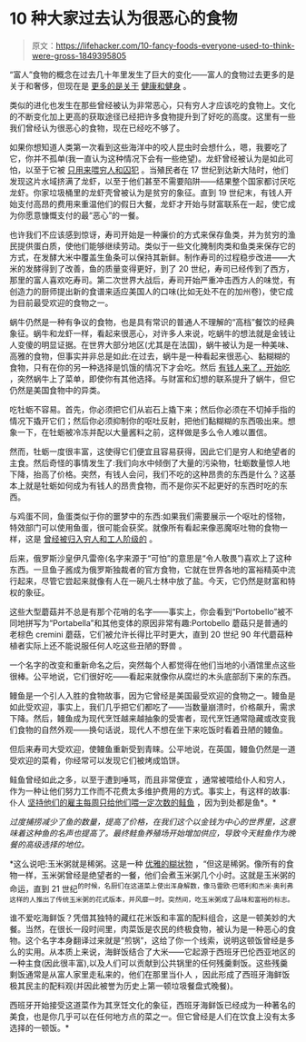 # 10 种大家过去认为很恶心的食物

> 原文：<https://lifehacker.com/10-fancy-foods-everyone-used-to-think-were-gross-1849395805>

“富人”食物的概念在过去几十年里发生了巨大的变化——富人的食物过去更多的是关于和奢侈，但现在是 [更多的是关于](https://lifehacker.com/cheat-days-clean-eating-and-other-food-related-ph-1847957142) [健康和健身](https://qz.com/quartzy/1335095/the-expensive-food-that-rich-people-eat-has-evolved-over-the-years/) 。

类似的进化也发生在那些曾经被认为非常恶心，只有穷人才应该吃的食物上。文化的不断变化加上更高的获取途径已经把许多食物提升到了好吃的高度。这里有一些我们曾经认为很恶心的食物，现在已经吃不够了。

如果你想知道人类第一次看到这些海洋中的咬人昆虫时会想什么，嗯，我要吃了它，你并不孤单(我一直认为这种情况下会有一些绝望)。龙虾曾经被认为是如此可怕，以至于它被 [只用来喂穷人和囚犯](https://www.tastingtable.com/786501/the-expensive-delicacy-that-was-once-served-to-prisoners/#:~:text=The%20abundance%20of%20crustaceans%20led,the%201880s%2C%20according%20to%20History.) 。当殖民者在 17 世纪到达新大陆时，他们发现这片水域挤满了龙虾，以至于他们甚至不需要陷阱——结果整个国家都讨厌吃龙虾。你家垃圾桶里的龙虾壳曾被认为是贫穷的象征。直到 19 世纪末，有钱人开始支付高昂的费用来重温他们的假日大餐，龙虾才开始与财富联系在一起，使它成为你愿意慷慨支付的最“恶心”的一餐。

也许我们不应该感到惊讶，寿司开始是一种廉价的方式来保存鱼类，并为贫穷的渔民提供蛋白质，使他们能够继续劳动。类似于一些文化腌制肉类和鱼类来保存它的方式，在发酵大米中覆盖生鱼条可以保持其新鲜。制作寿司的过程稳步改进——大米的发酵得到了改善，鱼的质量变得更好，到了 20 世纪，寿司已经传到了西方，那里的富人喜欢吃寿司。第二次世界大战后，寿司开始严重冲击西方人的味觉，有创造力的厨师提出新的食谱来适应美国人的口味(比如无处不在的加州卷)，使它成为目前最受欢迎的食物之一。

蜗牛仍然是一种有争议的食物，也是具有常识的普通人不理解的“高档”餐饮的经典象征。蜗牛和龙虾一样，看起来很恶心，对许多人来说，吃蜗牛的想法就是金钱让人变傻的明显证据。在世界大部分地区(尤其是在法国)，蜗牛被认为是一种美味、高雅的食物，但事实并非总是如此:在过去，蜗牛是一种看起来很恶心、黏糊糊的食物，只有在你的另一种选择是饥饿的情况下才会吃。然后 [有钱人来了，开始吃](https://recipes.howstuffworks.com/escargot.htm) ，突然蜗牛上了菜单，即使你有其他选择。与财富和幻想的联系提升了蜗牛，但它仍然是美国食物中的异类。

吃牡蛎不容易。首先，你必须把它们从岩石上撬下来；然后你必须在不切掉手指的情况下撬开它们；然后你必须抑制你的呕吐反射，把他们黏糊糊的东西吸出来。想象一下，在牡蛎被冷冻并配以大量酱料之前，这样做是多么令人难以置信。

然而，牡蛎一度很丰富，这使得它们便宜且容易获得，因此它们是穷人和绝望者的主食。然后奇怪的事情发生了:我们向水中倾倒了大量的污染物，牡蛎数量惊人地下降，抬高了价格。突然，有钱人会问，我们不吃的这种昂贵的东西是什么？这基本上就是牡蛎如何成为有钱人的昂贵食物，而不是你买不起更好的东西时吃的东西。

与鸡蛋不同，鱼蛋类似于你的噩梦中的东西:如果我们需要展示一个呕吐的怪物，特效部门可以使用鱼蛋，很可能会获奖。就像所有看起来像恶魔呕吐物的食物一样，这是 [曾经被归入穷人和工人阶级的](https://www.themoscowtimes.com/2014/09/22/once-a-peasant-food-caviar-now-luxury-treat-a39642) 。

后来，俄罗斯沙皇伊凡雷帝(名字来源于“可怕”的意思是“令人敬畏”)喜欢上了这种东西。一旦鱼子酱成为俄罗斯独裁者的官方食物，它就在世界各地的富裕精英中流行起来，尽管它尝起来就像有人在一碗凡士林中放了盐。今天，它仍然是财富和特权的象征。

这些大型蘑菇并不总是有那个花哨的名字——事实上，你会看到“Portobello”被不同地拼写为“Portabella”和其他变体的原因非常有趣:Portobello 蘑菇只是普通的老棕色 cremini 蘑菇，它们被允许长得比平时更大，直到 20 世纪 90 年代蘑菇种植者实际上还不能说服任何人吃这些丑陋的野兽 。

一个名字的改变和重新命名之后，突然每个人都觉得在他们当地的小酒馆里点这些很棒。公平地说，它们很好吃——看起来就像你从腐烂的木头底部刮下来的东西。

鳗鱼是一个引人入胜的食物故事，因为它曾经是美国最受欢迎的食物之一。鳗鱼是如此受欢迎，事实上，我们几乎把它们都吃了——当数量崩溃时，价格飙升，需求下降。然后，鳗鱼成为现代烹饪越来越抽象的受害者，现代烹饪通常隐藏或改变我们食物的自然外观——换句话说，现代人不想在坐下来吃饭时看着丑陋的鳗鱼。

但后来寿司大受欢迎，使鳗鱼重新受到青睐。公平地说，在英国，鳗鱼仍然是一道受欢迎的菜肴，你经常可以发现它们被烤成馅饼。

鲑鱼曾经如此之多，以至于遭到唾骂，而且非常便宜 ，通常被喂给仆人和穷人，作为一种让他们努力工作而不花费太多维护费用的方式。事实上，有这样的故事:仆人 [坚持他们的雇主每周只给他们喂一定次数的鲑鱼](https://www.nytimes.com/1994/09/11/nyregion/food-complementing-salmon-baked-or-in-cakes.html) ，因为到处都是鱼*。* 

*过度捕捞减少了鱼的数量，提高了价格，在我们这个以金钱为中心的世界里，这意味着这种鱼的名声也提高了。最终鲑鱼养殖场开始增加供应，导致今天鲑鱼作为晚餐的高级选择的地位。*

 *这么说吧:玉米粥就是稀粥。这是一种 [优雅的糊状物](https://www.nytimes.com/2009/06/08/health/nutrition/08recipehealth.html#:~:text=Polenta%20is%20a%20delicious%20gruel,accompaniment%20to%20meat%20and%20fish.) ，“但这是稀粥。像所有的食物一样，玉米粥曾经是绝望者的一餐，他们会煮玉米粥几个小时。这就是玉米粥的命运，直到 21 世纪<sup>的时候，名厨们在这道菜上使出浑身解数，像马雷欧·巴塔利和杰米·奥利弗这样的人推出了传统玉米粥的花式版本，并风靡一时。突然间，吃玉米粥成了品味和富裕的标志。</sup>

谁不爱吃海鲜饭？凭借其独特的藏红花米饭和丰富的配料组合，这是一顿美妙的大餐。当然，在很长一段时间里，肉菜饭是农民的终极食物，被认为是一种恶心的食物。这个名字本身翻译过来就是“煎锅”，这给了你一个线索，说明这顿饭曾经是多么的实用。从本质上来说，海鲜饭结合了大米——它起源于西班牙巴伦西亚地区的一种主食(因此很丰富),以及人们可以贡献到公共锅里的任何残羹剩饭。这些残羹剩饭通常是从富人家里走私来的，他们在那里当仆人 ，因此形成了西班牙海鲜饭极其民主的配料观(并因此被誉为历史上第一顿垃圾餐盘式晚餐)。

西班牙开始接受这道菜作为其烹饪文化的象征，西班牙海鲜饭已经成为一种著名的美食，也是你几乎可以在任何地方点的菜之一。但它曾经是人们在饮食上没有太多选择的一顿饭。*